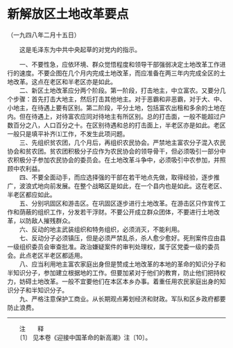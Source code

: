 # 新解放区土地改革要点  
（一九四八年二月十五日）  
  
　　这是毛泽东为中共中央起草的对党内的指示。   
  
　　一、不要性急，应依环境、群众觉悟程度和领导干部强弱决定土地改革工作进行的速度。不要企图在几个月内完成土地改革，而应准备在两三年内完成全区的土地改革。这点在老区和半老区亦是如此。   
　　二、新区土地改革应分两个阶段。第一阶段，打击地主，中立富农。又要分几个步骤：首先打击大地主，然后打击其他地主。对于恶霸和非恶霸，对于大、中、小地主，在待遇上要有区别。第二阶段，平分土地，包括富农出租和多余的土地在内。但在待遇上，对待富农应同对待地主有所区别。总的打击面，一般不能超过户数百分之八，人口百分之十。在区别待遇和总的打击面上，半老区亦是如此。老区一般只是填平补齐⑴工作，不发生此项问题。   
　　三、先组织贫农团，几个月后，再组织农民协会。严禁地主富农分子混入农民协会和贫农团。贫农团积极分子应作为农民协会的领导骨干，但必须吸引一部分中农积极分子参加农民协会的委员会。在土地改革斗争中，必须吸引中农参加，并照顾中农利益。   
　　四、不要全面动手，而应选择强的干部在若干地点先做，取得经验，逐步推广，波浪式地向前发展。在整个战略区是如此，在一个县内也是如此。这在老区、半老区都应如此。   
　　五、分别巩固区和游击区。在巩固区逐步进行土地改革。在游击区只作宣传工作和荫蔽的组织工作，分发若干浮财。不要公开成立群众团体，不要进行土地改革，以防敌人摧残群众。   
　　六、反动的地主武装组织和特务组织，必须消灭，不能利用。   
　　七、反动分子必须镇压，但是必须严禁乱杀，杀人愈少愈好。死刑案件应由县一级组织委员会审查批准。政治嫌疑案件的审判处理权，属于区党委一级的委员会。此点老区半老区都适用。   
　　八、应当利用地主富农家庭出身但是赞成土地改革的本地的革命的知识分子和半知识分子，参加建立根据地的工作。但要加紧对于他们的教育，防止他们把持权力，妨碍土地改革。一般不宜要他们在本区本乡办事。着重任用农民家庭出身的知识分子和半知识分子。   
　　九、严格注意保护工商业。从长期观点筹划经济和财政。军队和区乡政府都要防止浪费。   
  
  
------------------  
　　注　　释   
　　〔1〕 见本卷《迎接中国革命的新高潮》注〔10〕。   